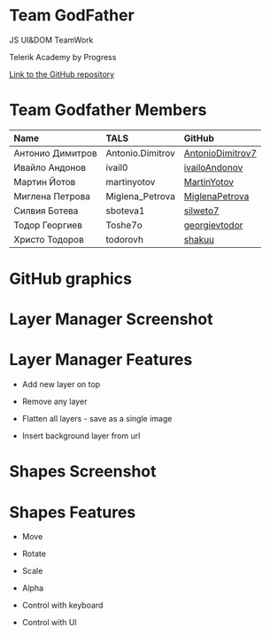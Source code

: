 <!-- section start -->
<!-- attr: { class:'slide-title', showInPresentation:true, hasScriptWrapper:true } -->
# Team GodFather

<!-- <img showInPresentation="true" class="slide-image" src="imgs/the_godfather.jpg" style="top:30%; left:49%; width:30.36%; z-index:-1" /> -->

<div class="signature">
	<p class="signature-course">JS UI&DOM TeamWork</p>
	<p class="signature-initiative">Telerik Academy by Progress</p>
	<a href="https://github.com/TeamGodfather" class="signature-link">Link to the GitHub repository </a>
</div>

<!-- section start -->
<!-- attr: { showInPresentation:true, style:'font-size: 0.7em' } -->

# Team Godfather Members

| Name | TALS | GitHub |
| :------------- | :------------------- | :------------------------------------------|
| Антонио Димитров  | Antonio.Dimitrov       | [AntonioDimitrov7 ](https://github.com/AntonioDimitrov7)                   |
| Ивайло Андонов   | ivail0 | [ivailoAndonov](https://github.com/ivailoAndonov)       |
| Мартин Йотов    | martinyotov  | [MartinYotov](https://github.com/MartinYotov)         |
| Миглена Петрова | Miglena_Petrova  | [MiglenaPetrova](https://github.com/MiglenaPetrova)         |
| Силвия Ботева | sboteva1    | [silweto7](https://github.com/silweto7)                 |
| Тодор Георгиев | Toshe7o    | [georgievtodor](https://github.com/georgievtodor)               |
| Христо Тодоров | todorovh      | [shakuu](https://github.com/shakuu) |

<!-- section start -->
<!-- attr: { class:'slide-title', showInPresentation:true, hasScriptWrapper:true } -->

# GitHub graphics

<!-- ![](./imgs/githubgraphics.png) -->

<!-- <img showInPresentation="true" class="slide-image" src="imgs/githubgraphics.png" style="top:25%; left:10%; width:80%; z-index:-1" /> -->

<!-- section start -->
<!-- attr: { showInPresentation:true, style:'font-size: 0.7em', hasScriptWrapper:true } -->

# Layer Manager Screenshot

<!-- ![](./imgs/layer-manager.png) -->

<!-- <img showInPresentation="true" class="slide-image" src="imgs/layer-manager.png" style="top:15%; width:100%; z-index:-1" /> -->

<!-- section start -->
<!-- attr: { showInPresentation:true, style:'font-size: 0.7em' } -->

# Layer Manager Features

- Add new layer on top

- Remove any layer

- Flatten all layers - save as a single image

- Insert background layer from url

<!-- section start -->
<!-- attr: { class:'slide-title', showInPresentation:true, hasScriptWrapper:true } -->

# Shapes Screenshot

<!-- ![](./imgs/shapes.png) -->

<!-- <img showInPresentation="true" class="slide-image" src="imgs/shapes.png" style="top:15%; width:100%; z-index:-1" /> -->

<!-- section start -->
<!-- attr: { showInPresentation:true, style:'font-size: 0.7em' } -->

# Shapes Features

- Move

- Rotate

- Scale

- Alpha 

- Control with keyboard

- Control with UI
